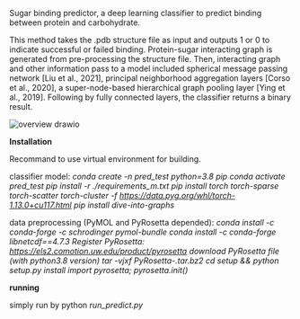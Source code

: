 Sugar binding predictor, a deep learning classifier to predict binding between protein and carbohydrate.




This method  takes the .pdb structure file as input and outputs 1 or 0 to indicate successful or failed binding. Protein-sugar interacting graph is generated from pre-processing the structure file. Then, interacting graph and other information pass to a model included spherical message passing network [Liu et al., 2021], principal neighborhood aggregation layers [Corso et al., 2020], a super-node-based hierarchical graph pooling layer [Ying et al., 2019]. Following by fully connected layers, the classifier returns a binary result.

![overview drawio](https://github.com/Jacky233emm/sugar_binding_predictor/assets/91257855/d781ac20-844f-42fe-bf31-033a57e2bebc)

**Installation**

Recommand to use virtual environment for building.

classifier model:
_conda create -n pred_test python=3.8  pip
conda activate pred_test
pip install -r ./requirements_m.txt 
pip install torch torch-sparse torch-scatter torch-cluster -f https://data.pyg.org/whl/torch-1.13.0+cu117.html
pip install dive-into-graphs_

data preprocessing (PyMOL and PyRosetta depended):
_conda install -c conda-forge -c schrodinger pymol-bundle
conda install -c conda-forge libnetcdf==4.7.3
Register PyRosetta:  https://els2.comotion.uw.edu/product/pyrosetta
download PyRosetta file (with python3.8 version) 
tar -vjxf PyRosetta-<version>.tar.bz2
cd setup && python setup.py install
import pyrosetta; pyrosetta.init()_


**running**

simply run by python _run_predict.py_


